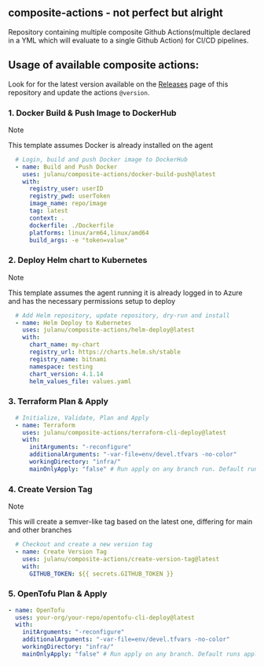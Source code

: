 ## composite-actions - not perfect but alright
Repository containing multiple composite Github Actions(multiple declared in a YML which will evaluate to a single Github Action) for CI/CD pipelines.
<br/>

## Usage of available composite actions:
Look for for the latest version available on the [Releases](https://github.com/julanu/composite-actions/releases) page of this repository and update the actions `@version`.


### 1. Docker Build & Push Image to DockerHub
> [!NOTE]  
> This template assumes Docker is already installed on the agent
```yaml
  # Login, build and push Docker image to DockerHub
  - name: Build and Push Docker
    uses: julanu/composite-actions/docker-build-push@latest
    with:
      registry_user: userID
      registry_pwd: userToken
      image_name: repo/image
      tag: latest
      context: .
      dockerfile: ./Dockerfile
      platforms: linux/arm64,linux/amd64
      build_args: -e "token=value"
```
### 2. Deploy Helm chart to Kubernetes  
> [!NOTE]  
> This template assumes the agent running it is already logged in to Azure and has the necessary permissions setup to deploy
```yaml
  # Add Helm repository, update repository, dry-run and install
  - name: Helm Deploy to Kubernetes
    uses: julanu/composite-actions/helm-deploy@latest
    with:
      chart_name: my-chart
      registry_url: https://charts.helm.sh/stable
      registry_name: bitnami
      namespace: testing
      chart_version: 4.1.14
      helm_values_file: values.yaml
```
### 3. Terraform Plan & Apply
```yaml
  # Initialize, Validate, Plan and Apply 
  - name: Terraform
    uses: julanu/composite-actions/terraform-cli-deploy@latest
    with:
      initArguments: "-reconfigure"
      additionalArguments: "-var-file=env/devel.tfvars -no-color"
      workingDirectory: "infra/"
      mainOnlyApply: "false" # Run apply on any branch run. Default runs apply only on main branch run
``` 
### 4. Create Version Tag
> [!NOTE]  
> This will create a semver-like tag based on the latest one, differing for main and other branches
```yaml
  # Checkout and create a new version tag
  - name: Create Version Tag
    uses: julanu/composite-actions/create-version-tag@latest
    with:
      GITHUB_TOKEN: ${{ secrets.GITHUB_TOKEN }}
```
### 5. OpenTofu Plan & Apply
```yaml
- name: OpenTofu
  uses: your-org/your-repo/opentofu-cli-deploy@latest
  with:
    initArguments: "-reconfigure"
    additionalArguments: "-var-file=env/devel.tfvars -no-color"
    workingDirectory: "infra/"
    mainOnlyApply: "false" # Run apply on any branch. Default runs apply only on main branch
```